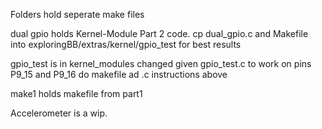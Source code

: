 Folders hold seperate make files

dual gpio holds Kernel-Module Part 2 code. cp dual_gpio.c and Makefile into exploringBB/extras/kernel/gpio_test for best results

gpio_test is in kernel_modules changed given gpio_test.c to work on pins P9_15 and P9_16 do makefile ad .c instructions above

make1 holds makefile from part1

Accelerometer is a wip. 